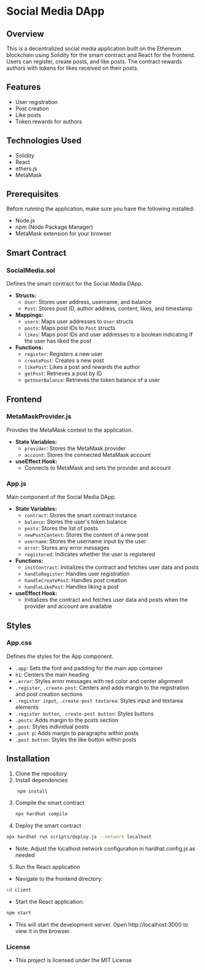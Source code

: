 # Social Media DApp

## Overview

This is a decentralized social media application built on the Ethereum blockchain using Solidity for the smart contract and React for the frontend. Users can register, create posts, and like posts. The contract rewards authors with tokens for likes received on their posts.

## Features

- User registration
- Post creation
- Like posts
- Token rewards for authors

## Technologies Used

- Solidity
- React
- ethers.js
- MetaMask

## Prerequisites

Before running the application, make sure you have the following installed:

- Node.js
- npm (Node Package Manager)
- MetaMask extension for your browser


## Smart Contract

### SocialMedia.sol

Defines the smart contract for the Social Media DApp.

- **Structs:**
  - `User`: Stores user address, username, and balance
  - `Post`: Stores post ID, author address, content, likes, and timestamp
- **Mappings:**
  - `users`: Maps user addresses to `User` structs
  - `posts`: Maps post IDs to `Post` structs
  - `likes`: Maps post IDs and user addresses to a boolean indicating if the user has liked the post
- **Functions:**
  - `register`: Registers a new user
  - `createPost`: Creates a new post
  - `likePost`: Likes a post and rewards the author
  - `getPost`: Retrieves a post by ID
  - `getUserBalance`: Retrieves the token balance of a user

## Frontend

### MetaMaskProvider.js

Provides the MetaMask context to the application.

- **State Variables:**
  - `provider`: Stores the MetaMask provider
  - `account`: Stores the connected MetaMask account
- **useEffect Hook:**
  - Connects to MetaMask and sets the provider and account

### App.js

Main component of the Social Media DApp.

- **State Variables:**
  - `contract`: Stores the smart contract instance
  - `balance`: Stores the user's token balance
  - `posts`: Stores the list of posts
  - `newPostContent`: Stores the content of a new post
  - `username`: Stores the username input by the user
  - `error`: Stores any error messages
  - `registered`: Indicates whether the user is registered
- **Functions:**
  - `initContract`: Initializes the contract and fetches user data and posts
  - `handleRegister`: Handles user registration
  - `handleCreatePost`: Handles post creation
  - `handleLikePost`: Handles liking a post
- **useEffect Hook:**
  - Initializes the contract and fetches user data and posts when the provider and account are available

## Styles

### App.css

Defines the styles for the App component.

- `.app`: Sets the font and padding for the main app container
- `h1`: Centers the main heading
- `.error`: Styles error messages with red color and center alignment
- `.register`, `.create-post`: Centers and adds margin to the registration and post creation sections
- `.register input`, `.create-post textarea`: Styles input and textarea elements
- `.register button`, `.create-post button`: Styles buttons
- `.posts`: Adds margin to the posts section
- `.post`: Styles individual posts
- `.post p`: Adds margin to paragraphs within posts
- `.post button`: Styles the like button within posts

## Installation

1. Clone the repository
2. Install dependencies
```bash
    npm install
```

3. Compile the smart contract
   ```bash
   npx hardhat compile
   ```
4. Deploy the smart contract
  ```bash
npx hardhat run scripts/deploy.js --network localhost
  ```
- Note: Adjust the localhost network configuration in hardhat.config.js as needed
5. Run the React application
  - Navigate to the frontend directory:
```bash
cd client
```
  - Start the React application:
```bash
npm start
```
- This will start the development server. Open http://localhost:3000 to view it in the browser.
### License
- This project is licensed under the MIT License 

